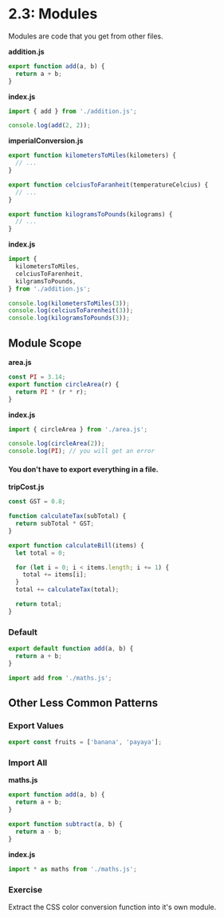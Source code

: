 # 2.3: Modules

Modules are code that you get from other files.

**addition.js**

```javascript
export function add(a, b) {
  return a + b;
}
```

**index.js**

```javascript
import { add } from './addition.js';

console.log(add(2, 2));
```

**imperialConversion.js**

```javascript
export function kilometersToMiles(kilometers) {
  // ...
}

export function celciusToFaranheit(temperatureCelcius) {
  // ...
}

export function kilogramsToPounds(kilograms) {
  // ...
}
```

**index.js**

```javascript
import {
  kilometersToMiles,
  celciusToFarenheit,
  kilgramsToPounds,
} from './addition.js';

console.log(kilometersToMiles(3));
console.log(celciusToFarenheit(3));
console.log(kilogramsToPounds(3));
```

## Module Scope

**area.js**

```javascript
const PI = 3.14;
export function circleArea(r) {
  return PI * (r * r);
}
```

**index.js**

```javascript
import { circleArea } from './area.js';

console.log(circleArea(2));
console.log(PI); // you will get an error
```

#### You don't have to export everything in a file.

**tripCost.js**

```javascript
const GST = 0.8;

function calculateTax(subTotal) {
  return subTotal * GST;
}

export function calculateBill(items) {
  let total = 0;

  for (let i = 0; i < items.length; i += 1) {
    total += items[i];
  }
  total += calculateTax(total);

  return total;
}
```

### Default

```javascript
export default function add(a, b) {
  return a + b;
}
```

```javascript
import add from './maths.js';
```

## Other Less Common Patterns

### Export Values

```javascript
export const fruits = ['banana', 'payaya'];
```

### Import All

**maths.js**

```javascript
export function add(a, b) {
  return a + b;
}

export function subtract(a, b) {
  return a - b;
}
```

**index.js**

```javascript
import * as maths from './maths.js';
```

### Exercise

Extract the CSS color conversion function into it's own module.

